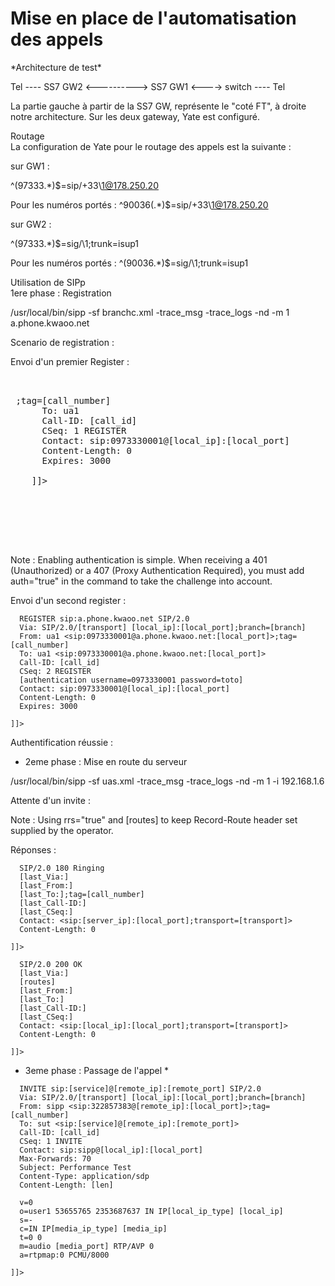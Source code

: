 Mise en place de l'automatisation des appels 
================================

<dt> *Architecture de test* </dt>

Tel ---- SS7 GW2 <----------> SS7 GW1 <----> switch ---- Tel

La partie gauche à partir de la SS7 GW, représente le "coté FT", à droite notre architecture.
Sur les deux gateway, Yate est configuré.

<dt> Routage </dt>
La configuration de Yate pour le routage des appels est la suivante :

sur GW1 :

^\(97333.*\)$=sip/+33\1@178.250.20

Pour les numéros portés :
^90036\(.*\)$=sip/+33\1@178.250.20


sur GW2 :

^\(97333.*\)$=sig/\1;trunk=isup1

Pour les numéros portés :
^\(90036.*\)$=sig/\1;trunk=isup1

<dt> Utilisation de SIPp </dt>
<dt> 1ere phase : Registration</dt>

/usr/local/bin/sipp -sf branchc.xml -trace_msg -trace_logs -nd -m 1 a.phone.kwaoo.net

Scenario de registration :


Envoi d'un premier Register : 
<pre>
<send retrans="500">
  
 <![CDATA[

      REGISTER sip:a.phone.kwaoo.net SIP/2.0
      Via: SIP/2.0/[transport] [local_ip]:[local_port];branch=[branch]
      From: ua1 <sip:0973330001@a.phone.kwaoo.net:[local_port]\>;tag=[call_number]
      To: ua1 <sip:0973330001@a.phone.kwaoo.net:[local_port]\>
      Call-ID: [call_id]
      CSeq: 1 REGISTER
      Contact: sip:0973330001@[local_ip]:[local_port]
      Content-Length: 0
      Expires: 3000

    ]]>
  </send>

 <recv response="100">
  </recv>
 <recv response="401" auth="true">
  </recv>
</pre>
Note : Enabling authentication is simple. When receiving a 401 (Unauthorized) or a 407 (Proxy Authentication Required), you must add auth="true" in the <recv> command to take the challenge into account.


Envoi d'un second register : 

<send retrans="500">
    <![CDATA[

      REGISTER sip:a.phone.kwaoo.net SIP/2.0
      Via: SIP/2.0/[transport] [local_ip]:[local_port];branch=[branch]
      From: ua1 <sip:0973330001@a.phone.kwaoo.net:[local_port]>;tag=[call_number]
      To: ua1 <sip:0973330001@a.phone.kwaoo.net:[local_port]>
      Call-ID: [call_id]
      CSeq: 2 REGISTER
      [authentication username=0973330001 password=toto]
      Contact: sip:0973330001@[local_ip]:[local_port]
      Content-Length: 0
      Expires: 3000

    ]]>
  </send>

 <recv response="100">
  </recv>

Authentification réussie : 

<recv response="200">
</recv>



* 2eme phase : Mise en route du serveur

/usr/local/bin/sipp -sf uas.xml -trace_msg -trace_logs -nd -m 1 -i 192.168.1.6

Attente d'un invite :
 <recv request="INVITE" crlf="true" rrs="true">
  </recv>

Note : Using rrs="true" and [routes] to keep Record-Route header set supplied by the operator.

Réponses :

 <send>
    <![CDATA[

      SIP/2.0 180 Ringing
      [last_Via:]
      [last_From:]
      [last_To:];tag=[call_number]
      [last_Call-ID:]
      [last_CSeq:]
      Contact: <sip:[server_ip]:[local_port];transport=[transport]>
      Content-Length: 0

    ]]>
  </send>

  <recv request="ACK"
        optional="true"
        rtd="true"
        crlf="true">
  </recv>

  <recv request="BYE">
  </recv>

  <send>
    <![CDATA[

      SIP/2.0 200 OK
      [last_Via:]
      [routes]
      [last_From:]
      [last_To:]
      [last_Call-ID:]
      [last_CSeq:]
      Contact: <sip:[local_ip]:[local_port];transport=[transport]>
      Content-Length: 0

    ]]>
  </send>



* 3eme phase : Passage de l'appel *

 <send retrans="500">
    <![CDATA[

      INVITE sip:[service]@[remote_ip]:[remote_port] SIP/2.0
      Via: SIP/2.0/[transport] [local_ip]:[local_port];branch=[branch]
      From: sipp <sip:322857383@[remote_ip]:[local_port]>;tag=[call_number]
      To: sut <sip:[service]@[remote_ip]:[remote_port]>
      Call-ID: [call_id]
      CSeq: 1 INVITE
      Contact: sip:sipp@[local_ip]:[local_port]
      Max-Forwards: 70
      Subject: Performance Test
      Content-Type: application/sdp
      Content-Length: [len]

      v=0
      o=user1 53655765 2353687637 IN IP[local_ip_type] [local_ip]
      s=-
      c=IN IP[media_ip_type] [media_ip]
      t=0 0
      m=audio [media_port] RTP/AVP 0
      a=rtpmap:0 PCMU/8000

    ]]>
  </send>

